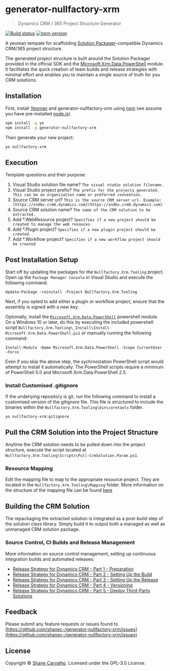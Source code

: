 # generator-nullfactory-xrm
> Dynamics CRM / 365 Project Structure Generator

[![Build status](https://ci.appveyor.com/api/projects/status/4dmqta7pnueqxa11?svg=true)](https://ci.appveyor.com/project/shanec-/generator-nullfactory-xrm)
[![npm version](https://badge.fury.io/js/generator-nullfactory-xrm.svg)](https://badge.fury.io/js/generator-nullfactory-xrm)

A yeoman tempate for scaffolding [Solution Packager](https://msdn.microsoft.com/en-us/library/jj602987.aspx)-compatible Dynamics CRM/365 project structure.

The generated project structure is built around the Solution Packager provided in the official SDK and the [Microsoft.Xrm.Data.PowerShell](https://github.com/seanmcne/Microsoft.Xrm.Data.PowerShell) module. It facilitates the quick creation of team builds and release strategies with minimal effort and enables you to maintain a single source of truth for you CRM solutions.

## Installation

First, install [Yeoman](http://yeoman.io) and generator-nullfactory-xrm using [npm](https://www.npmjs.com/) (we assume you have pre-installed [node.js](https://nodejs.org/)).

```bash
npm install -g yo
npm install -g generator-nullfactory-xrm
```

Then generate your new project:

```bash
yo nullfactory-xrm
```

## Execution

Template questions and their purpose:

1. Visual Studio solution file name?  `The visual studio solution filename.`
2. Visual Studio project prefix?  `The prefix for the projects generated. This can be an organization name or preferred convention.`
3. Source CRM server url? `This is the source CRM server url. Example:[https://sndbx.crm6.dynamics.com](https://sndbx.crm6.dynamics.com)`
4. Source CRM solution name? `The name of the CRM solution to be extracted.`
5. Add *.WebResource project? `Specifies if a new project should be created to manage the web resouces.`
6. Add *.Plugin project? `Specifies if a new plugin project should be created.`
7. Add *.Workflow project? `Specifies if a new workflow project should be created`

## Post Installation Setup

Start off by updating the packages for the `Nullfactory.Xrm.Tooling` project. Open up the `Package Manager Console` in Visual Studio and execute the following command:

```
Update-Package -reinstall -Project Nullfactory.Xrm.Tooling
```

Next, if you opted to add either a plugin or workflow project, ensure that the assembly is signed with a new key.  

Optionally, install the [`Microsoft.Xrm.Data.PowerShell`](https://github.com/seanmcne/Microsoft.Xrm.Data.PowerShell) powershell module. On a Windows 10 or later, do this by executing the included powershell script `Nullfactory.Xrm.Tooling\_Install\Install-Microsoft.Xrm.Data.PowerShell.ps1` or manually running the following command:

```
Install-Module -Name Microsoft.Xrm.Data.PowerShell -Scope CurrentUser -Force
```

Even if you skip the above step, the sychrnoization PowerShell script would attempt to install it automatically. The PowerShell scripts require a minimum of PowerShell 5.0 and Microsoft.Xrm.Data.PowerShell 2.5.

### Install Customised .gitignore

If the underlying repository is git, run the following command to install a customised version of the gitignore file. This file is structured to include the binaries within the `Nullfactory.Xrm.Tooling\bin\coretools` folder.  

```
yo nullfactory-xrm:gitignore
```

## Pull the CRM Solution into the Project Structure

Anytime the CRM solution needs to be pulled down into the project structure, execute the script located at `Nullfactory.Xrm.Tooling\Scripts\Pull-CrmSolution.Param.ps1`.

### Resource Mapping

Edit the mapping file to map to the appropriate resource project. They are located in the `Nullfactory.Xrm.Tooling\Mapping` folder. 
More information on the structure of the mapping file can be found [here](https://msdn.microsoft.com/en-us/library/jj602987.aspx#use_command)

## Building the CRM Solution

The repackaging the extracted solution is integrated as a post-build step of the solution class library. Simply build it to output both a managed as well as unmanaged CRM solution package. 

### Source Control, CI Builds and Release Management

More information on source control management, setting up continuous integration builds and automated releases:

- [Release Strategy for Dynamics CRM - Part 1 - Preparation](http://www.nullfactory.net/2016/10/release-strategy-for-dynamics-crm-prepping-part-1/)
- [Release Strategy for Dynamics CRM - Part 2 - Setting Up the Build](http://www.nullfactory.net/2016/11/release-strategy-for-dynamics-crm-setting-up-the-build-part-2/)
- [Release Strategy for Dynamics CRM - Part 3 - Setting Up the Release](http://www.nullfactory.net/2016/11/release-strategy-for-dynamics-crm-setting-up-the-release-part-3/)
- [Release Strategy for Dynamics CRM - Part 4 - Versioning](http://www.nullfactory.net/2017/02/release-strategy-for-dynamics-crm-versioning-part-4/)
- [Release Strategy for Dynamics CRM - Part 5 - Deploy Third-Party Solutions](http://www.nullfactory.net/2017/04/release-strategy-for-dynamics-crm-deploying-third-party-solutions-part-5/)

## Feedback

Please submit any feature requests or issues found to [https://github.com/shanec-/generator-nullfactory-xrm/issues](https://github.com/shanec-/generator-nullfactory-xrm/issues)

## License
Copyright © [Shane Carvalho](http://www.nullfactory.net). 
Licensed under the GPL-3.0 License.
